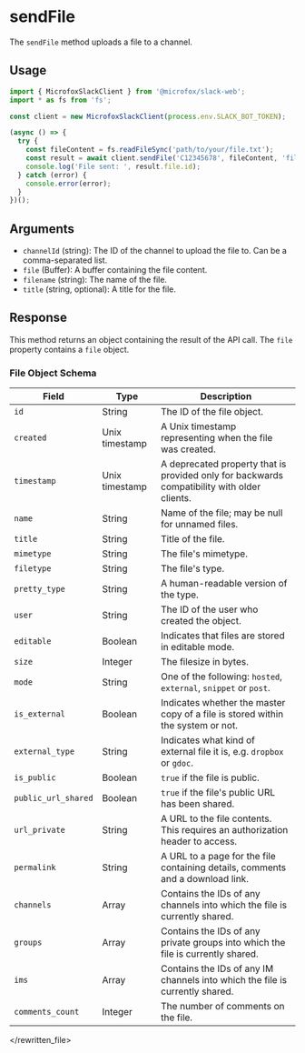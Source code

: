 # sendFile

The `sendFile` method uploads a file to a channel.

## Usage

```typescript
import { MicrofoxSlackClient } from '@microfox/slack-web';
import * as fs from 'fs';

const client = new MicrofoxSlackClient(process.env.SLACK_BOT_TOKEN);

(async () => {
  try {
    const fileContent = fs.readFileSync('path/to/your/file.txt');
    const result = await client.sendFile('C12345678', fileContent, 'file.txt', 'My Text File');
    console.log('File sent: ', result.file.id);
  } catch (error) {
    console.error(error);
  }
})();
```

## Arguments

-   `channelId` (string): The ID of the channel to upload the file to. Can be a comma-separated list.
-   `file` (Buffer): A buffer containing the file content.
-   `filename` (string): The name of the file.
-   `title` (string, optional): A title for the file.

## Response

This method returns an object containing the result of the API call. The `file` property contains a `file` object.

### File Object Schema

| Field               | Type           | Description                                                                                             |
| ------------------- | -------------- | ------------------------------------------------------------------------------------------------------- |
| `id`                | String         | The ID of the file object.                                                                              |
| `created`           | Unix timestamp | A Unix timestamp representing when the file was created.                                                |
| `timestamp`         | Unix timestamp | A deprecated property that is provided only for backwards compatibility with older clients.             |
| `name`              | String         | Name of the file; may be null for unnamed files.                                                        |
| `title`             | String         | Title of the file.                                                                                      |
| `mimetype`          | String         | The file's mimetype.                                                                                    |
| `filetype`          | String         | The file's type.                                                                                        |
| `pretty_type`       | String         | A human-readable version of the type.                                                                   |
| `user`              | String         | The ID of the user who created the object.                                                              |
| `editable`          | Boolean        | Indicates that files are stored in editable mode.                                                       |
| `size`              | Integer        | The filesize in bytes.                                                                                  |
| `mode`              | String         | One of the following: `hosted`, `external`, `snippet` or `post`.                                        |
| `is_external`       | Boolean        | Indicates whether the master copy of a file is stored within the system or not.                         |
| `external_type`     | String         | Indicates what kind of external file it is, e.g. `dropbox` or `gdoc`.                                   |
| `is_public`         | Boolean        | `true` if the file is public.                                                                           |
| `public_url_shared` | Boolean        | `true` if the file's public URL has been shared.                                                        |
| `url_private`       | String         | A URL to the file contents. This requires an authorization header to access.                            |
| `permalink`         | String         | A URL to a page for the file containing details, comments and a download link.                          |
| `channels`          | Array          | Contains the IDs of any channels into which the file is currently shared.                               |
| `groups`            | Array          | Contains the IDs of any private groups into which the file is currently shared.                         |
| `ims`               | Array          | Contains the IDs of any IM channels into which the file is currently shared.                            |
| `comments_count`    | Integer        | The number of comments on the file.                                                                     |

</rewritten_file> 